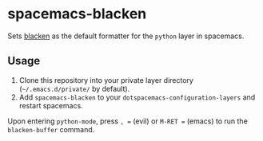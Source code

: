 # spacemacs-blacken

Sets [blacken](https://github.com/proofit404/blacken) as the default formatter for the `python` layer in spacemacs.

## Usage

1. Clone this repository into your private layer directory (`~/.emacs.d/private/` by default).
2. Add `spacemacs-blacken` to your `dotspacemacs-configuration-layers` and restart spacemacs.

Upon entering `python-mode`, press `, =` (evil) or `M-RET =` (emacs) to run the `blacken-buffer` command.
